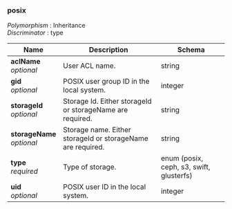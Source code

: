 
<a name="posix"></a>
### posix
*Polymorphism* : Inheritance  
*Discriminator* : type


|Name|Description|Schema|
|---|---|---|
|**aclName**  <br>*optional*|User ACL name.|string|
|**gid**  <br>*optional*|POSIX user group ID in the local system.|integer|
|**storageId**  <br>*optional*|Storage Id. Either storageId or storageName are required.|string|
|**storageName**  <br>*optional*|Storage name. Either storageId or storageName are required.|string|
|**type**  <br>*required*|Type of storage.|enum (posix, ceph, s3, swift, glusterfs)|
|**uid**  <br>*optional*|POSIX user ID in the local system.|integer|



